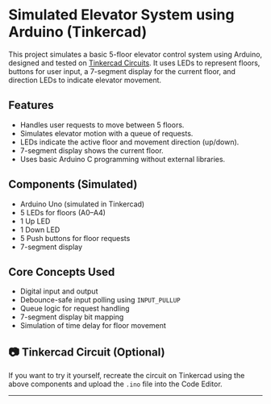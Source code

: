 # Simulated Elevator System using Arduino (Tinkercad)

This project simulates a basic 5-floor elevator control system using Arduino, designed and tested on [Tinkercad Circuits](https://www.tinkercad.com/). It uses LEDs to represent floors, buttons for user input, a 7-segment display for the current floor, and direction LEDs to indicate elevator movement.

## Features

- Handles user requests to move between 5 floors.
- Simulates elevator motion with a queue of requests.
- LEDs indicate the active floor and movement direction (up/down).
- 7-segment display shows the current floor.
- Uses basic Arduino C programming without external libraries.

## Components (Simulated)

- Arduino Uno (simulated in Tinkercad)
- 5 LEDs for floors (A0–A4)
- 1 Up LED
- 1 Down LED
- 5 Push buttons for floor requests
- 7-segment display

## Core Concepts Used

- Digital input and output
- Debounce-safe input polling using `INPUT_PULLUP`
- Queue logic for request handling
- 7-segment display bit mapping
- Simulation of time delay for floor movement

## 📷 Tinkercad Circuit (Optional)

If you want to try it yourself, recreate the circuit on Tinkercad using the above components and upload the `.ino` file into the Code Editor.

---
